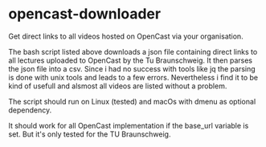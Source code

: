 # opencast-downloader
Get direct links to all videos hosted on OpenCast via your organisation.

The bash script listed above downloads a json file containing direct links to all lectures uploaded to OpenCast by the Tu Braunschweig. It then parses the json file into a csv. Since i had no success with tools like jq the parsing is done with unix tools and leads to a few errors. Nevertheless i find it to be kind of usefull and alsmost all videos are listed without a problem.

The script should run on Linux (tested) and macOs with dmenu as optional dependency.

It should work for all OpenCast implementation if the base_url variable is set. But it's only tested for the TU Braunschweig.
